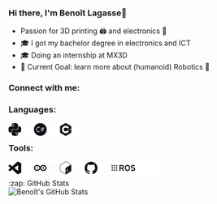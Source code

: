 ### Hi there, I'm Benoît Lagasse👋
- Passion for 3D printing 🖨️ and electronics 🔌
- 🎓 I got my bachelor degree in electronics and ICT
- 🎓 Doing an internship at MX3D
- 🥅 Current Goal: learn more about (humanoid) Robotics 🤖

### Connect with me:

### Languages:

<img align="left" alt="Python"  height="25px" src="icons/python.png" />
<img align="left" alt="Python"  height="25px" src="icons/python_w.png" />

<img align="left" alt="C#"      height="25px" src="icons/csharp.png" />
<img align="left" alt="C#"      height="25px" src="icons/csharp_w.png" />

<img align="left" alt="C++"     height="25px" src="icons/cplusplus.png" />
<img align="left" alt="C++"     height="25px" src="icons/cplusplus_w.png" />

<br />

### Tools:

<img align="left" alt="VS Code" width="25px"  src="icons/visualstudiocode.png" />
<img align="left" alt="VS Code" width="25px"  src="icons/visualstudiocode_w.png" />

<img align="left" alt="Arduino" width="25px"  src="icons/arduino.png" />
<img align="left" alt="Arduino" width="25px"  src="icons/arduino_w.png" />

<img align="left" alt="Bash"    width="25px"  src="icons/gnubash.png" />
<img align="left" alt="Bash"    width="25px"  src="icons/gnubash_w.png" />

<img align="left" alt="GitHub"  width="25px"  src="icons/github.png" />
<img align="left" alt="GitHub"  width="25px"  src="icons/github_w.png" />

<img align="left" alt="ROS"     height="25px" src="icons/ros.png" />
<img align="left" alt="ROS"     height="25px" src="icons/ros_w.png" />

<br />

<br />
  <summary>:zap: GitHub Stats</summary>
  <img align="left" alt="Benoît's GitHub Stats" src="https://github-readme-stats-benoit-ldl.vercel.app/api?username=Benoit-LdL&theme=radical&show_icons=true&hide_border=true" />
<br />

[twitter]: https://twitter.com/Benoit_Lagasse
[youtube]: https://www.youtube.com/channel/UCuAWMRR3BdT-krnY0wwdvYg
[linkedin]: https://www.linkedin.com/in/benoit-ldl
